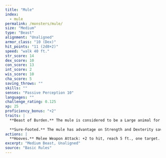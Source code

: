 ```yaml
---
title: "Mule"
index:
  - mule
permalink: /monsters/mule/
size: "Medium"
type: "Beast"
alignment: "Unaligned"
armor_class: "10 (Dex)"
hit_points: "11 (2d8+2)"
speed: "walk 40 ft."
str_score: 14
dex_score: 10
con_score: 13
int_score: 2
wis_score: 10
cha_score: 5
saving_throws: ""
skills: ""
senses: "Passive Perception 10"
languages: ""
challenge_rating: 0.125
xp: 25
proficiency_bonus: "+2"
traits: |
  **Beast of Burden.** The mule is considered to be a Large animal for the purpose of determining its carrying capacity.
  
  **Sure-Footed.** The mule has advantage on Strength and Dexterity saving throws made against effects that would knock it prone.
actions: |
  **Hooves.** Melee Weapon Attack: +2 to hit, reach 5 ft., one target. Hit: 4 (1d4 + 2) bludgeoning damage.  
excerpt: "Medium Beast, Unaligned"
source: "Basic Rules"
---
```

